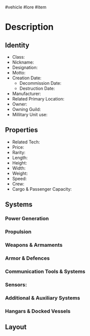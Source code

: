 #vehicle #lore #item
# Description

## Identity
- Class:
- Nickname:
- Designation:
- Motto:
- Creation Date:
	- Decommission Date:
	- Destruction Date:
- Manufacturer:
- Related Primary Location:
- Owner:
- Owning Guild:
- Millitary Unit use:

## Properties
- Related Tech:
- Price:
- Rarity:
- Length:
- Height:
- Width:
- Weight:
- Speed: 
- Crew:
- Cargo & Passenger Capacity:

## Systems
### Power Generation

### Propulsion

### Weapons & Armaments

### Armor & Defences

### Communication Tools & Systems

### Sensors:

### Additional & Auxiliary Systems

### Hangars & Docked Vessels

## Layout
